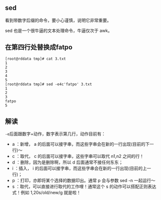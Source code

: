 ## sed
看到带数字后缀的命令，要小心谨慎，说明它非常重要。

sed 也是一个很牛逼的文本处理命令，牛逼仅次于 awk。


## 在第四行处替换成fatpo
```
[root@rddata tmp]# cat 3.txt
1
2
3
4
5
[root@rddata tmp]# sed -e4c'fatpo' 3.txt
1
2
3
fatpo
5
```

## 解读
`-e`后面跟数字+动作，数字表示第几行，动作目前有：
* a ：新增， a 的后面可以接字串，而这些字串会在新的一行出现(目前的下一行)～
* c ：取代， c 的后面可以接字串，这些字串可以取代 n1,n2 之间的行！
* d ：删除，因为是删除啊，所以 d 后面通常不接任何东东；
* i ：插入， i 的后面可以接字串，而这些字串会在新的一行出现(目前的上一行)；
* p ：打印，亦即将某个选择的数据印出。通常 p 会与参数 sed -n 一起运行～
* s ：取代，可以直接进行取代的工作哩！通常这个 s 的动作可以搭配正则表达式！例如 1,20s/old/new/g 就是啦！
